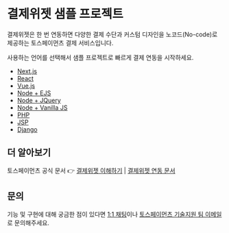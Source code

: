 # 결제위젯 샘플 프로젝트

결제위젯은 한 번 연동하면 다양한 결제 수단과 커스텀 디자인을 노코드(No-code)로 제공하는 토스페이먼츠 결제 서비스입니다.

사용하는 언어를 선택해서 샘플 프로젝트로 빠르게 결제 연동을 시작하세요.

- [Next.js](https://github.com/tosspayments/payment-widget-sample/tree/main/nextjs)
- [React](https://github.com/tosspayments/payment-widget-sample/tree/main/react)
- [Vue.js](https://github.com/tosspayments/payment-widget-sample/tree/main/vue)
- [Node + EJS](https://github.com/tosspayments/payment-widget-sample/tree/main/node-ejs)
- [Node + JQuery](https://github.com/tosspayments/payment-widget-sample/tree/main/node-jquery)
- [Node + Vanilla JS](https://github.com/tosspayments/payment-widget-sample/tree/main/node-vanillajs)
- [PHP](https://github.com/tosspayments/payment-widget-sample/tree/main/php)
- [JSP](https://github.com/tosspayments/payment-widget-sample/tree/main/jsp)
- [Django](https://github.com/tosspayments/payment-widget-sample/tree/main/django)

## 더 알아보기

토스페이먼츠 공식 문서 👉 [결제위젯 이해하기](https://docs.tosspayments.com/guides/payment-widget/overview) | [결제위젯 연동 문서](https://docs.tosspayments.com/guides/payment-widget/integration)

## 문의

기능 및 구현에 대해 궁금한 점이 있다면 [1:1 채팅](https://discord.com/invite/VdkfJnknD9)이나 [토스페이먼츠 기술지원 팀 이메일](mailto:techsupport@tosspayments.com)로 문의해주세요.
